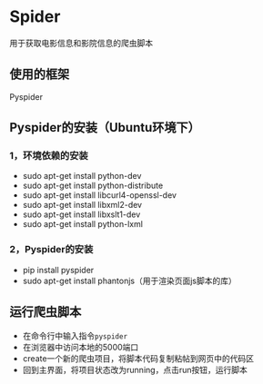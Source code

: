 # Spider
用于获取电影信息和影院信息的爬虫脚本
## 使用的框架
Pyspider
## Pyspider的安装（Ubuntu环境下）
### 1，环境依赖的安装
* sudo apt-get install python-dev
* sudo apt-get install python-distribute
* sudo apt-get install libcurl4-openssl-dev
* sudo apt-get install libxml2-dev
* sudo apt-get install libxslt1-dev
* sudo apt-get install python-lxml
### 2，Pyspider的安装
* pip install pyspider
* sudo apt-get install phantonjs（用于渲染页面js脚本的库）
## 运行爬虫脚本
* 在命令行中输入指令<code>pyspider</code>
* 在浏览器中访问本地的5000端口
* create一个新的爬虫项目，将脚本代码复制粘帖到网页中的代码区
* 回到主界面，将项目状态改为running，点击run按钮，运行脚本

